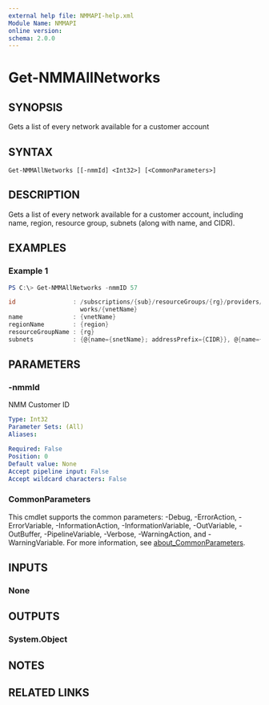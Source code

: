 ```yaml
---
external help file: NMMAPI-help.xml
Module Name: NMMAPI
online version:
schema: 2.0.0
---
```


# Get-NMMAllNetworks

## SYNOPSIS
Gets a list of every network available for a customer account

## SYNTAX

```
Get-NMMAllNetworks [[-nmmId] <Int32>] [<CommonParameters>]
```

## DESCRIPTION
Gets a list of every network available for a customer account, including name, region, resource group, subnets (along with name, and CIDR).

## EXAMPLES

### Example 1
```powershell
PS C:\> Get-NMMAllNetworks -nmmID 57

id                : /subscriptions/{sub}/resourceGroups/{rg}/providers/Microsoft.Network/virtualNet
                    works/{vnetName}
name              : {vnetName}
regionName        : {region}
resourceGroupName : {rg}
subnets           : {@{name={snetName}; addressPrefix={CIDR}}, @{name={snetName}; addressPrefix={CIDR}}}
```

## PARAMETERS

### -nmmId
NMM Customer ID

```yaml
Type: Int32
Parameter Sets: (All)
Aliases:

Required: False
Position: 0
Default value: None
Accept pipeline input: False
Accept wildcard characters: False
```

### CommonParameters
This cmdlet supports the common parameters: -Debug, -ErrorAction, -ErrorVariable, -InformationAction, -InformationVariable, -OutVariable, -OutBuffer, -PipelineVariable, -Verbose, -WarningAction, and -WarningVariable. For more information, see [about_CommonParameters](http://go.microsoft.com/fwlink/?LinkID=113216).

## INPUTS

### None

## OUTPUTS

### System.Object
## NOTES

## RELATED LINKS
